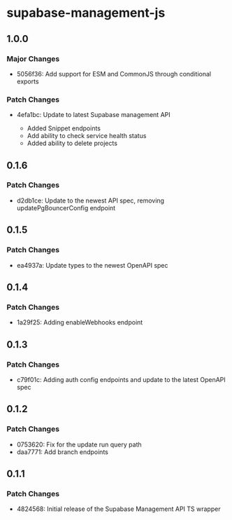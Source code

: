 # supabase-management-js

## 1.0.0

### Major Changes

- 5056f36: Add support for ESM and CommonJS through conditional exports

### Patch Changes

- 4efa1bc: Update to latest Supabase management API

  - Added Snippet endpoints
  - Add ability to check service health status
  - Added ability to delete projects

## 0.1.6

### Patch Changes

- d2db1ce: Update to the newest API spec, removing updatePgBouncerConfig endpoint

## 0.1.5

### Patch Changes

- ea4937a: Update types to the newest OpenAPI spec

## 0.1.4

### Patch Changes

- 1a29f25: Adding enableWebhooks endpoint

## 0.1.3

### Patch Changes

- c79f01c: Adding auth config endpoints and update to the latest OpenAPI spec

## 0.1.2

### Patch Changes

- 0753620: Fix for the update run query path
- daa7771: Add branch endpoints

## 0.1.1

### Patch Changes

- 4824568: Initial release of the Supabase Management API TS wrapper

